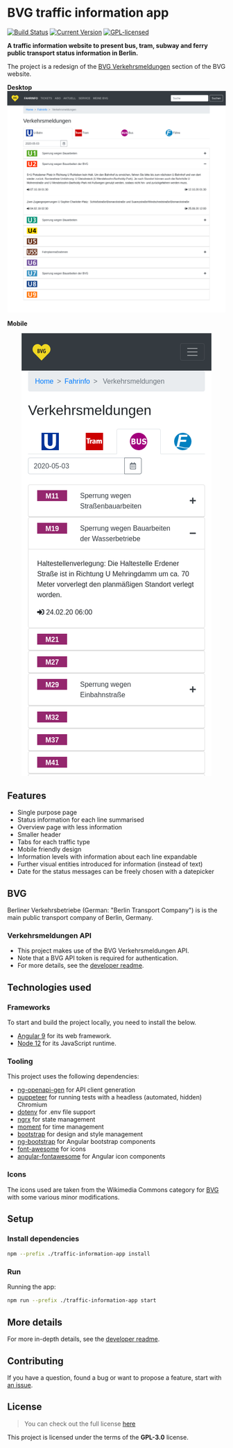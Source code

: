 # BVG traffic information app
[![Build Status](https://img.shields.io/endpoint.svg?url=https%3A%2F%2Factions-badge.atrox.dev%2Folof-nord%2Fbvg-traffic-information%2Fbadge&label=build&logo=none)](https://actions-badge.atrox.dev/olof-nord/bvg-traffic-information/goto?ref=master)
[![Current Version](https://img.shields.io/badge/version-0.4.0-green.svg)](https://github.com/olof-nord/bvg-traffic-information)
[![GPL-licensed](https://img.shields.io/github/license/olof-nord/bvg-traffic-information.svg)](https://github.com/olof-nord/bvg-traffic-information)

**A traffic information website to present bus, tram, subway and ferry public transport status information in Berlin.**

The project is a redesign of the [BVG Verkehrsmeldungen](https://www.bvg.de/de/Fahrinfo/Verkehrsmeldungen) section of the BVG website.

**Desktop**  
<kbd>
![Desktop Preview](https://github.com/olof-nord/bvg-traffic-information/raw/master/assets/latest/Screenshot_desktop.png)
</kbd>

**Mobile**  

<p align="center">
  <kbd>
    <img src="https://github.com/olof-nord/bvg-traffic-information/raw/master/assets/latest/Screenshot_mobile.png" alt="Screenshot of mobile view"/>
  </kbd>
</p>

## Features
- Single purpose page
- Status information for each line summarised 
- Overview page with less information
- Smaller header
- Tabs for each traffic type
- Mobile friendly design
- Information levels with information about each line expandable
- Further visual entities introduced for information (instead of text)
- Date for the status messages can be freely chosen with a datepicker

## BVG
Berliner Verkehrsbetriebe (German: "Berlin Transport Company") is is the main public transport company of Berlin, Germany.

### Verkehrsmeldungen API
- This project makes use of the BVG Verkehrsmeldungen API.
- Note that a BVG API token is required for authentication. 
- For more details, see the [developer readme](https://github.com/olof-nord/bvg-traffic-information/blob/master/traffic-information-app/README.md).

## Technologies used
### Frameworks
To start and build the project locally, you need to install the below.
- [Angular 9](https://github.com/angular/angular) for its web framework.
- [Node 12](https://github.com/nodejs/node) for its JavaScript runtime.

### Tooling
This project uses the following dependencies:
- [ng-openapi-gen](https://github.com/cyclosproject/ng-openapi-gen) for API client generation
- [puppeteer](https://github.com/puppeteer/puppeteer) for running tests with a headless (automated, hidden) Chromium
- [dotenv](https://github.com/motdotla/dotenv) for .env file support
- [ngrx](https://github.com/ngrx/platform) for state management
- [moment](https://github.com/moment/moment) for time management
- [bootstrap](https://github.com/twbs/bootstrap) for design and style management
- [ng-bootstrap](https://github.com/ng-bootstrap/ng-bootstrap) for Angular bootstrap components
- [font-awesome](https://github.com/FortAwesome/Font-Awesome) for icons
- [angular-fontawesome](https://github.com/FortAwesome/angular-fontawesome) for Angular icon components

### Icons
The icons used are taken from the Wikimedia Commons category for [BVG](https://commons.wikimedia.org/wiki/Category:Berliner_Verkehrsbetriebe)
with some various minor modifications.

## Setup
### Install dependencies 
```sh
npm --prefix ./traffic-information-app install
```

### Run
Running the app:  
```sh
npm run --prefix ./traffic-information-app start
```

## More details
For more in-depth details, see the [developer readme](https://github.com/olof-nord/bvg-traffic-information/blob/master/traffic-information-app/README.md).

## Contributing
If you have a question, found a bug or want to propose a feature, start with [an issue](https://github.com/olof-nord/bvg-traffic-information/issues).

## License
>You can check out the full license [here](https://github.com/olof-nord/bvg-traffic-information/blob/master/LICENSE)

This project is licensed under the terms of the **GPL-3.0** license.
